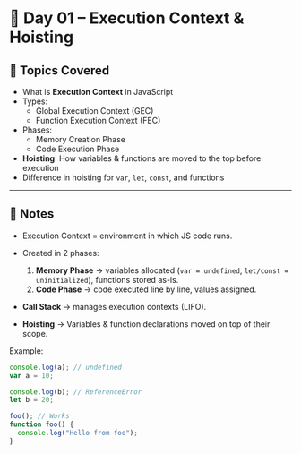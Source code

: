 # 📌 Day 01 – Execution Context & Hoisting

## 📖 Topics Covered

- What is **Execution Context** in JavaScript
- Types:
  - Global Execution Context (GEC)
  - Function Execution Context (FEC)
- Phases:
  - Memory Creation Phase
  - Code Execution Phase
- **Hoisting**: How variables & functions are moved to the top before execution
- Difference in hoisting for `var`, `let`, `const`, and functions

---

## 📝 Notes

- Execution Context = environment in which JS code runs.
- Created in 2 phases:

  1. **Memory Phase** → variables allocated (`var = undefined`, `let/const = uninitialized`), functions stored as-is.
  2. **Code Phase** → code executed line by line, values assigned.

- **Call Stack** → manages execution contexts (LIFO).
- **Hoisting** → Variables & function declarations moved on top of their scope.

Example:

```js
console.log(a); // undefined
var a = 10;

console.log(b); // ReferenceError
let b = 20;

foo(); // Works
function foo() {
  console.log("Hello from foo");
}
```
